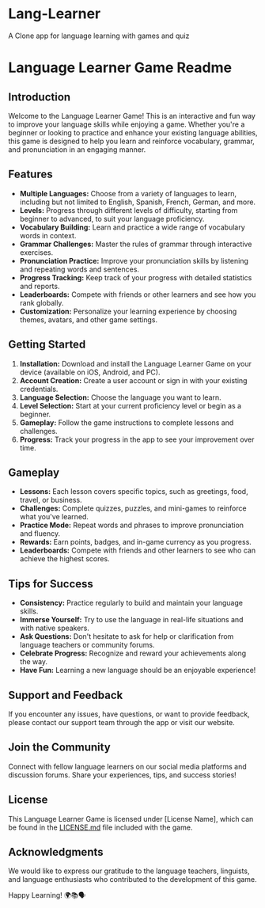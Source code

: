 # Lang-Learner
A Clone app for language learning with games and quiz
# Language Learner Game Readme

## Introduction
Welcome to the Language Learner Game! This is an interactive and fun way to improve your language skills while enjoying a game. Whether you're a beginner or looking to practice and enhance your existing language abilities, this game is designed to help you learn and reinforce vocabulary, grammar, and pronunciation in an engaging manner.

## Features
- **Multiple Languages:** Choose from a variety of languages to learn, including but not limited to English, Spanish, French, German, and more.
- **Levels:** Progress through different levels of difficulty, starting from beginner to advanced, to suit your language proficiency.
- **Vocabulary Building:** Learn and practice a wide range of vocabulary words in context.
- **Grammar Challenges:** Master the rules of grammar through interactive exercises.
- **Pronunciation Practice:** Improve your pronunciation skills by listening and repeating words and sentences.
- **Progress Tracking:** Keep track of your progress with detailed statistics and reports.
- **Leaderboards:** Compete with friends or other learners and see how you rank globally.
- **Customization:** Personalize your learning experience by choosing themes, avatars, and other game settings.

## Getting Started
1. **Installation:** Download and install the Language Learner Game on your device (available on iOS, Android, and PC).
2. **Account Creation:** Create a user account or sign in with your existing credentials.
3. **Language Selection:** Choose the language you want to learn.
4. **Level Selection:** Start at your current proficiency level or begin as a beginner.
5. **Gameplay:** Follow the game instructions to complete lessons and challenges.
6. **Progress:** Track your progress in the app to see your improvement over time.

## Gameplay
- **Lessons:** Each lesson covers specific topics, such as greetings, food, travel, or business.
- **Challenges:** Complete quizzes, puzzles, and mini-games to reinforce what you've learned.
- **Practice Mode:** Repeat words and phrases to improve pronunciation and fluency.
- **Rewards:** Earn points, badges, and in-game currency as you progress.
- **Leaderboards:** Compete with friends and other learners to see who can achieve the highest scores.

## Tips for Success
- **Consistency:** Practice regularly to build and maintain your language skills.
- **Immerse Yourself:** Try to use the language in real-life situations and with native speakers.
- **Ask Questions:** Don't hesitate to ask for help or clarification from language teachers or community forums.
- **Celebrate Progress:** Recognize and reward your achievements along the way.
- **Have Fun:** Learning a new language should be an enjoyable experience!

## Support and Feedback
If you encounter any issues, have questions, or want to provide feedback, please contact our support team through the app or visit our website.

## Join the Community
Connect with fellow language learners on our social media platforms and discussion forums. Share your experiences, tips, and success stories!

## License
This Language Learner Game is licensed under [License Name], which can be found in the [LICENSE.md](LICENSE.md) file included with the game.

## Acknowledgments
We would like to express our gratitude to the language teachers, linguists, and language enthusiasts who contributed to the development of this game.

Happy Learning! 🌍📚🗣️
